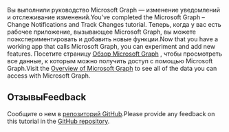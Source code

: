 <!-- markdownlint-disable MD002 MD041 -->

<span data-ttu-id="d00ba-101">Вы выполнили руководство Microsoft Graph — изменение уведомлений и отслеживание изменений.</span><span class="sxs-lookup"><span data-stu-id="d00ba-101">You've completed the Microsoft Graph – Change Notifications and Track Changes tutorial.</span></span> <span data-ttu-id="d00ba-102">Теперь, когда у вас есть рабочее приложение, вызывающее Microsoft Graph, вы можете поэкспериментировать и добавить новые функции.</span><span class="sxs-lookup"><span data-stu-id="d00ba-102">Now that you have a working app that calls Microsoft Graph, you can experiment and add new features.</span></span> <span data-ttu-id="d00ba-103">Посетите страницу [Обзор Microsoft Graph](https://docs.microsoft.com/graph/overview) , чтобы просмотреть все данные, к которым можно получить доступ с помощью Microsoft Graph.</span><span class="sxs-lookup"><span data-stu-id="d00ba-103">Visit the [Overview of Microsoft Graph](https://docs.microsoft.com/graph/overview) to see all of the data you can access with Microsoft Graph.</span></span>

## <a name="feedback"></a><span data-ttu-id="d00ba-104">Отзывы</span><span class="sxs-lookup"><span data-stu-id="d00ba-104">Feedback</span></span>

<span data-ttu-id="d00ba-105">Сообщите о нем в [репозиторий GitHub](https://github.com/microsoftgraph/msgraph-training-changenotifications).</span><span class="sxs-lookup"><span data-stu-id="d00ba-105">Please provide any feedback on this tutorial in the [GitHub repository](https://github.com/microsoftgraph/msgraph-training-changenotifications).</span></span>